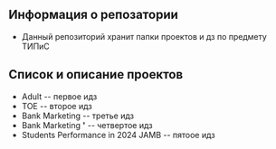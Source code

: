 ## Информация о репозатории 
- Данный репозиторий хранит папки проектов и дз по предмету ТИПиС
## Список и описание проектов
- Adult -- первое идз
- TOE -- второе идз
- Bank Marketing -- третье идз
- Bank Marketing **'** -- четвертое идз
- Students Performance in 2024 JAMB -- пятоое идз